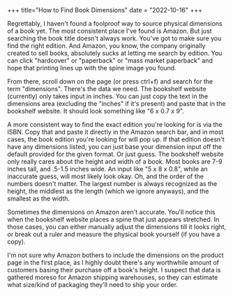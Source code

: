 +++
title="How to Find Book Dimensions"
date = "2022-10-16"
+++

Regrettably, I haven't found a foolproof way to source physical dimensions of a book yet. The most consistent place I've found is Amazon.
But just searching the book title doesn't always work. You've got to make sure you find the right edition. And Amazon, you know, the company originally created to sell books, absolutely sucks at letting me search by edition. You can click "hardcover" or "paperback" or "mass market paperback" and hope that printing lines up with the spine image you found.

From there, scroll down on the page (or press ctrl+f) and search for the term "dimensions". There's the data we need. The bookshelf website (currently) only takes input in inches. You can just copy the text in the dimensions area (excluding the "inches" if it's present) and paste that in the bookshelf website. It should look something like "6 x 0.7 x 9".

A more consistent way to find the exact edition you're looking for is via the ISBN. Copy that and paste it directly in the Amazon search bar, and in most cases, the book edition you're looking for will pop up. If that edition doesn't have any dimensions listed, you can just base your dimension input off the default provided for the given format. Or just guess. The bookshelf website only really cares about the height and width of a book. Most books are 7-9 inches tall, and .5-1.5 inches wide. An input like "5 x 8 x 0.8", while an inaccurate guess, will most likely look okay. Oh, and the order of the numbers doesn't matter. The largest number is always recognized as the height, the middlest as the length (which we ignore anyways), and the smallest as the width.

Sometimes the dimensions on Amazon aren't accurate. You'll notice this when the bookshelf website places a spine that just appears stretched. In those cases, you can either manually adjust the dimensions till it looks right, or break out a ruler and measure the physical book yourself (if you have a copy).

I'm not sure why Amazon bothers to include the dimensions on the product page in the first place, as I highly doubt there's any worthwhile amount of customers basing their purchase off a book's height. I suspect that data is gathered moreso for Amazon shipping warehouses, so they can estimate what size/kind of packaging they'll need to ship your order.